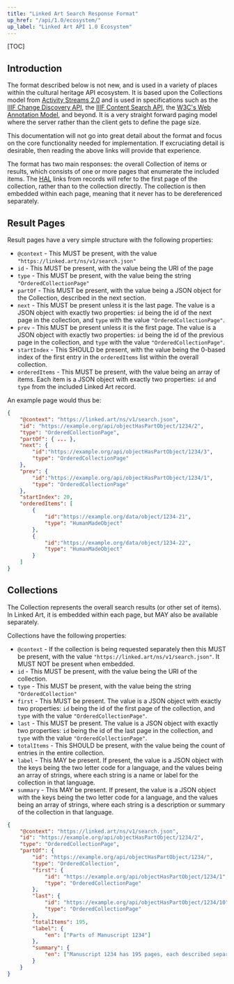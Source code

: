 ```yaml
---
title: "Linked Art Search Response Format"
up_href: "/api/1.0/ecosystem/"
up_label: "Linked Art API 1.0 Ecosystem"
---
```


[TOC]

## Introduction

The format described below is not new, and is used in a variety of places within the cultural heritage API ecosystem. It is based upon the Collections model from [Activity Streams 2.0](https://www.w3.org/TR/activitystreams-core/#collections) and is used in specifications such as the [IIIF Change Discovery API](https://iiif.io/api/discovery/1.0/), the [IIIF Content Search API](https://iiif.io/api/search/2.0/), the [W3C's Web Annotation Model](https://www.w3.org/TR/annotation-model/#collections), and beyond. It is a very straight forward paging model where the server rather than the client gets to define the page size.

This documentation will not go into great detail about the format and focus on the core functionality needed for implementation. If excruciating detail is desirable, then reading the above links will provide that experience.

The format has two main responses: the overall Collection of items or results, which consists of one or more pages that enumerate the included items. The [HAL](../hal/) links from records will refer to the first page of the collection, rather than to the collection directly. The collection is then embedded within each page, meaning that it never has to be dereferenced separately. 


## Result Pages

Result pages have a very simple structure with the following properties:

* `@context` - This MUST be present, with the value `"https://linked.art/ns/v1/search.json"`
* `id` - This MUST be present, with the value being the URI of the page
* `type` - This MUST be present, with the value being the string `"OrderedCollectionPage"`
* `partOf` - This MUST be present, with the value being a JSON object for the Collection, described in the next section.
* `next` - This MUST be present unless it is the last page. The value is a JSON object with exactly two properties: `id` being the id of the next page in the collection, and `type` with the value `"OrderedCollectionPage"`.
* `prev` - This MUST be present unless it is the first page. The value is a JSON object with exactly two properties: `id` being the id of the previous page in the collection, and `type` with the value `"OrderedCollectionPage"`.
* `startIndex` - This SHOULD be present, with the value being the 0-based index of the first entry in the `orderedItems` list within the overall collection.
* `orderedItems` - This MUST be present, with the value being an array of items. Each item is a JSON object with exactly two properties: `id` and `type` from the included Linked Art record.

An example page would thus be:

```json
{
	"@context": "https://linked.art/ns/v1/search.json",
	"id": "https://example.org/api/objectHasPartObject/1234/2",
	"type": "OrderedCollectionPage",
	"partOf": { ... },
	"next": {
		"id":"https://example.org/api/objectHasPartObject/1234/3",
		"type": "OrderedCollectionPage"
	},
	"prev": {
		"id":"https://example.org/api/objectHasPartObject/1234/1",
		"type": "OrderedCollectionPage"
	},
	"startIndex": 20,
	"orderedItems": [
		{
			"id":"https://example.org/data/object/1234-21",
			"type": "HumanMadeObject"
		},
		{
			"id":"https://example.org/data/object/1234-22",
			"type": "HumanMadeObject"
		}
	]
}

```

## Collections

The Collection represents the overall search results (or other set of items). In Linked Art, it is embedded within each page, but MAY also be available separately.

Collections have the following properties:

* `@context` - If the collection is being requested separately then this MUST be present, with the value `"https://linked.art/ns/v1/search.json"`. It MUST NOT be present when embedded.
* `id` - This MUST be present, with the value being the URI of the collection.
* `type` - This MUST be present, with the value being the string `"OrderedCollection"`
* `first` - This MUST be present. The value is a JSON object with exactly two properties: `id` being the id of the first page of the collection, and `type` with the value `"OrderedCollectionPage"`.
* `last` - This MUST be present. The value is a JSON object with exactly two properties: `id` being the id of the last page in the collection, and `type` with the value `"OrderedCollectionPage"`.
* `totalItems` - This SHOULD be present, with the value being the count of entries in the entire collection.
* `label` - This MAY be present. If present, the value is a JSON object with the keys being the two letter code for a language, and the values being an array of strings, where each string is a name or label for the collection in that language.
* `summary` - This MAY be present. If present, the value is a JSON object with the keys being the two letter code for a language, and the values being an array of strings, where each string is a description or summary of the collection in that language.


```json
{
	"@context": "https://linked.art/ns/v1/search.json",
	"id": "https://example.org/api/objectHasPartObject/1234/2",
	"type": "OrderedCollectionPage",
	"partOf": { 
		"id": "https://example.org/api/objectHasPartObject/1234/",
		"type": "OrderedCollection",
		"first": {
			"id": "https://example.org/api/objectHasPartObject/1234/1",
			"type": "OrderedCollectionPage"
		},
		"last": {
			"id": "https://example.org/api/objectHasPartObject/1234/10",
			"type": "OrderedCollectionPage"
		},
		"totalItems": 195,
		"label": {
			"en": ["Parts of Manuscript 1234"]
		},
		"summary": {
			"en": ["Manuscript 1234 has 195 pages, each described separately"]
		}
	}
}
```

